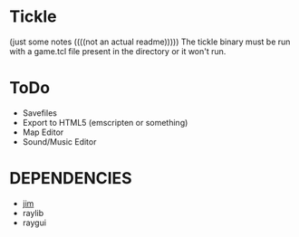 # Tickle
(just some notes ((((not an actual readme)))))
The tickle binary must be run with a game.tcl file present in the directory or it won't run.

# ToDo
* Savefiles
* Export to HTML5 (emscripten or something)
* Map Editor
* Sound/Music Editor

# DEPENDENCIES
* [jim](https://jim.tcl.tk)
* raylib
* raygui
